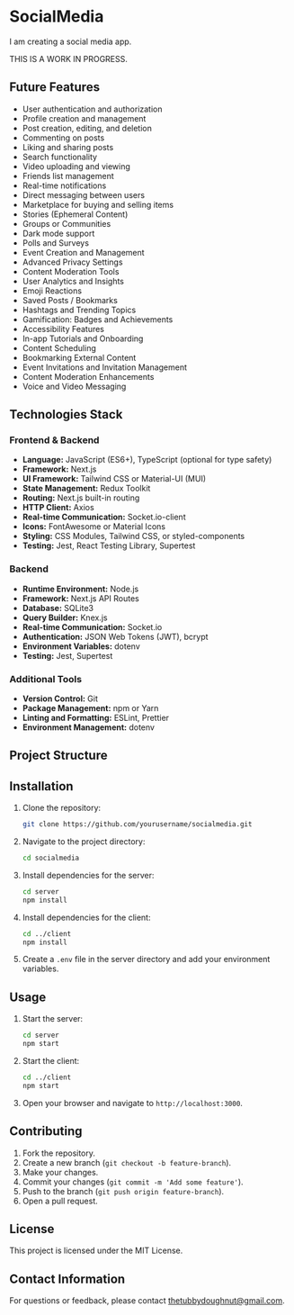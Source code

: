 # SocialMedia

I am creating a social media app.

THIS IS A WORK IN PROGRESS.

## Future Features
- User authentication and authorization
- Profile creation and management
- Post creation, editing, and deletion
- Commenting on posts
- Liking and sharing posts
- Search functionality
- Video uploading and viewing
- Friends list management
- Real-time notifications
- Direct messaging between users
- Marketplace for buying and selling items
- Stories (Ephemeral Content)
- Groups or Communities
- Dark mode support
- Polls and Surveys
- Event Creation and Management
- Advanced Privacy Settings
- Content Moderation Tools
- User Analytics and Insights
- Emoji Reactions
- Saved Posts / Bookmarks
- Hashtags and Trending Topics
- Gamification: Badges and Achievements
- Accessibility Features
- In-app Tutorials and Onboarding
- Content Scheduling
- Bookmarking External Content
- Event Invitations and Invitation Management
- Content Moderation Enhancements
- Voice and Video Messaging

## Technologies Stack

### Frontend & Backend
- **Language:** JavaScript (ES6+), TypeScript (optional for type safety)
- **Framework:** Next.js
- **UI Framework:** Tailwind CSS or Material-UI (MUI)
- **State Management:** Redux Toolkit
- **Routing:** Next.js built-in routing
- **HTTP Client:** Axios
- **Real-time Communication:** Socket.io-client
- **Icons:** FontAwesome or Material Icons
- **Styling:** CSS Modules, Tailwind CSS, or styled-components
- **Testing:** Jest, React Testing Library, Supertest

### Backend
- **Runtime Environment:** Node.js
- **Framework:** Next.js API Routes
- **Database:** SQLite3
- **Query Builder:** Knex.js
- **Real-time Communication:** Socket.io
- **Authentication:** JSON Web Tokens (JWT), bcrypt
- **Environment Variables:** dotenv
- **Testing:** Jest, Supertest

### Additional Tools
- **Version Control:** Git
- **Package Management:** npm or Yarn
- **Linting and Formatting:** ESLint, Prettier
- **Environment Management:** dotenv

## Project Structure


## Installation
1. Clone the repository:
    ```bash
    git clone https://github.com/yourusername/socialmedia.git
    ```
2. Navigate to the project directory:
    ```bash
    cd socialmedia
    ```
3. Install dependencies for the server:
    ```bash
    cd server
    npm install
    ```
4. Install dependencies for the client:
    ```bash
    cd ../client
    npm install
    ```
5. Create a `.env` file in the server directory and add your environment variables.

## Usage
1. Start the server:
    ```bash
    cd server
    npm start
    ```
2. Start the client:
    ```bash
    cd ../client
    npm start
    ```
3. Open your browser and navigate to `http://localhost:3000`.

## Contributing
1. Fork the repository.
2. Create a new branch (`git checkout -b feature-branch`).
3. Make your changes.
4. Commit your changes (`git commit -m 'Add some feature'`).
5. Push to the branch (`git push origin feature-branch`).
6. Open a pull request.

## License
This project is licensed under the MIT License.

## Contact Information
For questions or feedback, please contact thetubbydoughnut@gmail.com.